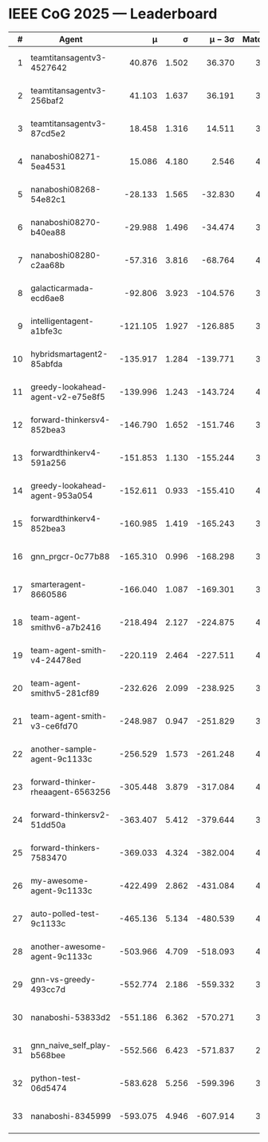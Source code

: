 # IEEE CoG 2025 — Leaderboard

| # | Agent | μ | σ | μ − 3σ | Matches | Updated |
|---:|---|---:|---:|---:|---:|---|
| 1 | teamtitansagentv3-4527642 | 40.876 | 1.502 | 36.370 | 3456 | 2025-09-01 23:20 |
| 2 | teamtitansagentv3-256baf2 | 41.103 | 1.637 | 36.191 | 3894 | 2025-09-01 23:20 |
| 3 | teamtitansagentv3-87cd5e2 | 18.458 | 1.316 | 14.511 | 3638 | 2025-09-01 23:20 |
| 4 | nanaboshi08271-5ea4531 | 15.086 | 4.180 | 2.546 | 4040 | 2025-09-01 23:20 |
| 5 | nanaboshi08268-54e82c1 | -28.133 | 1.565 | -32.830 | 4280 | 2025-09-01 23:20 |
| 6 | nanaboshi08270-b40ea88 | -29.988 | 1.496 | -34.474 | 3940 | 2025-09-01 23:20 |
| 7 | nanaboshi08280-c2aa68b | -57.316 | 3.816 | -68.764 | 4360 | 2025-09-01 23:20 |
| 8 | galacticarmada-ecd6ae8 | -92.806 | 3.923 | -104.576 | 3840 | 2025-09-01 23:20 |
| 9 | intelligentagent-a1bfe3c | -121.105 | 1.927 | -126.885 | 3756 | 2025-09-01 23:20 |
| 10 | hybridsmartagent2-85abfda | -135.917 | 1.284 | -139.771 | 3384 | 2025-09-01 23:20 |
| 11 | greedy-lookahead-agent-v2-e75e8f5 | -139.996 | 1.243 | -143.724 | 4368 | 2025-09-01 23:20 |
| 12 | forward-thinkersv4-852bea3 | -146.790 | 1.652 | -151.746 | 3311 | 2025-09-01 23:20 |
| 13 | forwardthinkerv4-591a256 | -151.853 | 1.130 | -155.244 | 3227 | 2025-09-01 23:20 |
| 14 | greedy-lookahead-agent-953a054 | -152.611 | 0.933 | -155.410 | 4408 | 2025-09-01 23:20 |
| 15 | forwardthinkerv4-852bea3 | -160.985 | 1.419 | -165.243 | 3347 | 2025-09-01 23:20 |
| 16 | gnn_prgcr-0c77b88 | -165.310 | 0.996 | -168.298 | 3180 | 2025-09-01 23:20 |
| 17 | smarteragent-8660586 | -166.040 | 1.087 | -169.301 | 3103 | 2025-09-01 23:20 |
| 18 | team-agent-smithv6-a7b2416 | -218.494 | 2.127 | -224.875 | 4120 | 2025-09-01 23:20 |
| 19 | team-agent-smith-v4-24478ed | -220.119 | 2.464 | -227.511 | 4300 | 2025-09-01 23:20 |
| 20 | team-agent-smithv5-281cf89 | -232.626 | 2.099 | -238.925 | 3900 | 2025-09-01 23:20 |
| 21 | team-agent-smith-v3-ce6fd70 | -248.987 | 0.947 | -251.829 | 3940 | 2025-09-01 23:20 |
| 22 | another-sample-agent-9c1133c | -256.529 | 1.573 | -261.248 | 4180 | 2025-09-01 23:20 |
| 23 | forward-thinker-rheaagent-6563256 | -305.448 | 3.879 | -317.084 | 4328 | 2025-09-01 23:20 |
| 24 | forward-thinkersv2-51dd50a | -363.407 | 5.412 | -379.644 | 3748 | 2025-09-01 23:20 |
| 25 | forward-thinkers-7583470 | -369.033 | 4.324 | -382.004 | 4000 | 2025-09-01 23:20 |
| 26 | my-awesome-agent-9c1133c | -422.499 | 2.862 | -431.084 | 4000 | 2025-09-01 23:20 |
| 27 | auto-polled-test-9c1133c | -465.136 | 5.134 | -480.539 | 4120 | 2025-09-01 23:20 |
| 28 | another-awesome-agent-9c1133c | -503.966 | 4.709 | -518.093 | 4240 | 2025-09-01 23:20 |
| 29 | gnn-vs-greedy-493cc7d | -552.774 | 2.186 | -559.332 | 3600 | 2025-09-01 23:20 |
| 30 | nanaboshi-53833d2 | -551.186 | 6.362 | -570.271 | 3620 | 2025-09-01 23:20 |
| 31 | gnn_naive_self_play-b568bee | -552.566 | 6.423 | -571.837 | 2600 | 2025-09-01 23:20 |
| 32 | python-test-06d5474 | -583.628 | 5.256 | -599.396 | 3140 | 2025-09-01 23:20 |
| 33 | nanaboshi-8345999 | -593.075 | 4.946 | -607.914 | 3820 | 2025-09-01 23:20 |
